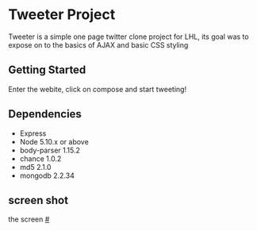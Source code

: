 # Tweeter Project

Tweeter is a simple one page twitter clone project for LHL, its goal was to expose on to the basics of AJAX and basic CSS styling



## Getting Started
Enter the webite, click on compose and start tweeting!

## Dependencies

- Express
- Node 5.10.x or above
- body-parser 1.15.2
- chance 1.0.2
- md5 2.1.0
- mongodb 2.2.34

## screen shot
the screen [#]()
